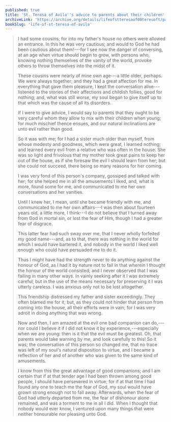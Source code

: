 ```yaml
---
published: true
title: 'St. Teresa of Avila''s advice to parents about their children''s companions from her own childhood experiences'
archiveLink: 'https://archive.org/details/lifeofstteresaof00tereuoft/page/8?view=theater'
bookSlug: 'life-of-st-teresa-of-avila'
---
```


> I had some cousins; for into my father's house no others were allowed an entrance. In this he was very cautious; and would to God he had been cautious about them!---for I see now the danger of conversing, at an age when virtue should begin to grow, with persons who, knowing nothing themselves of the vanity of the world, provoke others to throw themselves into the midst of it.
>
> These cousins were nearly of mine own age---a little older, perhaps. We were always together; and they had a great affection for me. In everything that gave them pleasure, I kept the conversation alive---listened to the stories of their affections and childish follies, good for nothing; and, what was still worse, my soul began to give itself up to that which was the cause of all its disorders.
>
> If I were to give advice, I would say to parents that they ought to be very careful whom they allow to mix with their children when young; for much mischief thence ensues, and our natural inclinations are unto evil rather than good.
>
> So it was with me; for I had a sister much older than myself, from whose modesty and goodness, which were great, I learned nothing; and learned every evil from a relative who was often in the house. She was so light and frivolous that my mother took great pains to keep her out of the house, as if she foresaw the evil I should learn from her; but she could not succeed, there being so many reasons for her coming.
>
> I was very fond of this person's company, gossiped and talked with her; for she helped me in all the amusements I liked, and, what is more, found some for me, and communicated to me her own conversations and her vanities.
>
> Until I knew her, I mean, until she became friendly with me, and communicated to me her own affairs---I was then about fourteen years old, a little more, I think---I do not believe that I turned away from God in mortal sin, or lost the fear of Him, though I had a greater fear of disgrace.
>
> This latter fear had such sway over me, that I never wholly forfeited my good name---and, as to that, there was nothing in the world for which I would have bartered it, and nobody in the world I liked well enough who could have persuaded me to do it.
>
> Thus I might have had the strength never to do anything against the honour of God, as I had it by nature not to fail in that wherein I thought the honour of the world consisted; and I never observed that I was failing in many other ways. In vainly seeking after it I was extremely careful; but in the use of the means necessary for preserving it I was utterly careless. I was anxious only not to be lost altogether.
>
> This friendship distressed my father and sister exceedingly. They often blamed me for it; but, as they could not hinder that person from coming into the house, all their efforts were in vain; for I was very adroit in doing anything that was wrong.
>
> Now and then, I am amazed at the evil one bad companion can do,---nor could I believe it if I did not know it by experience,---especially when we are young: then is it that the evil must be greatest. Oh, that parents would take warning by me, and look carefully to this! So it was; the conversation of this person so changed me, that no trace was left of my soul's natural disposition to virtue, and I became a reflection of her and of another who was given to the same kind of amusements.
>
> I know from this the great advantage of good companions; and I am certain that if at that tender age I had been thrown among good people, I should have persevered in virtue; for if at that time I had found any one to teach me the fear of God, my soul would have grown strong enough not to fall away. Afterwards, when the fear of God had utterly departed from me, the fear of dishonour alone remained, and was a torment to me in all I did. When I thought that nobody would ever know, I ventured upon many things that were neither honourable nor pleasing unto God.